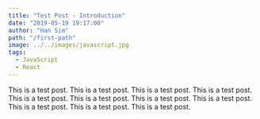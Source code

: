 ```yaml
---
title: "Test Post - Introduction"
date: "2019-05-19 19:17:00"
author: "Han Sim"
path: "/first-path"
image: ../../images/javascript.jpg
tags:
  - JavaScript
  - React
---
```


This is a test post.
This is a test post.
This is a test post.
This is a test post.
This is a test post.
This is a test post.
This is a test post.
This is a test post.
This is a test post.
This is a test post.
This is a test post.
